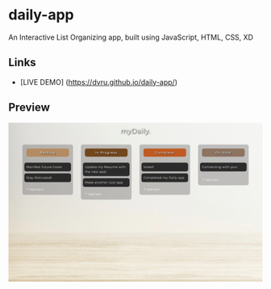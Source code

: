 # daily-app

An Interactive List Organizing app, built using JavaScript, HTML, CSS, XD

## Links
- [LIVE DEMO] (https://dvru.github.io/daily-app/)

## Preview
![Preview](img/preview.png)

